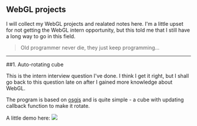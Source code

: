 WebGL projects
---
I will collect my WebGL projects and realated notes here. I'm a little upset for not getting the WebGL intern opportunity, but this told me that I still have a long way to go in this field.

> Old programmer never die, they just keep programming... 

***

##1. Auto-rotating cube

This is the intern interview question I've done. I think I get it right, but I
shall go back to this question late on after I gained more knowledge about WebGL. 

The program is based on [osgjs](http://osgjs.org/) and is quite simple - a cube with updating callback function to make it rotate.

A little demo here:
![](http://ww4.sinaimg.cn/large/4d51fd80gw1eamakjilckj20p20l33z9.jpg)

